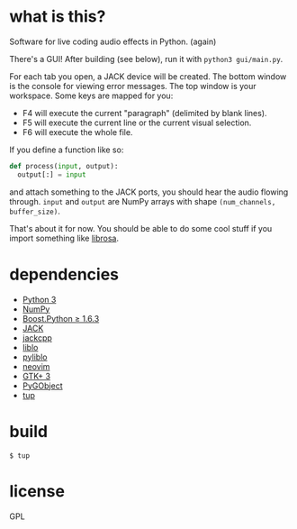 # what is this?

Software for live coding audio effects in Python. (again)

There's a GUI! After building (see below), run it with `python3 gui/main.py`.

For each tab you open, a JACK device will be created. The bottom window is the console for viewing error messages. The top window is your workspace. Some keys are mapped for you:

* F4 will execute the current "paragraph" (delimited by blank lines).
* F5 will execute the current line or the current visual selection.
* F6 will execute the whole file.

If you define a function like so:
```python
def process(input, output):
  output[:] = input
```
and attach something to the JACK ports, you should hear the audio flowing through. `input` and `output` are NumPy arrays with shape `(num_channels, buffer_size)`.

That's about it for now. You should be able to do some cool stuff if you import something like [librosa](http://librosa.github.io/librosa/effects.html).

# dependencies

* [Python 3](https://www.python.org/)
* [NumPy](http://www.numpy.org/)
* [Boost.Python ≥ 1.6.3](https://github.com/boostorg/python)
* [JACK](http://www.jackaudio.org/)
* [jackcpp](http://www.x37v.info/projects/jackcpp/)
* [liblo](http://liblo.sourceforge.net/)
* [pyliblo](http://das.nasophon.de/pyliblo/)
* [neovim](https://neovim.io/)
* [GTK+ 3](https://www.gtk.org/)
* [PyGObject](https://wiki.gnome.org/Projects/PyGObject)
* [tup](http://gittup.org/tup/)

# build

```
$ tup
```

# license

GPL
